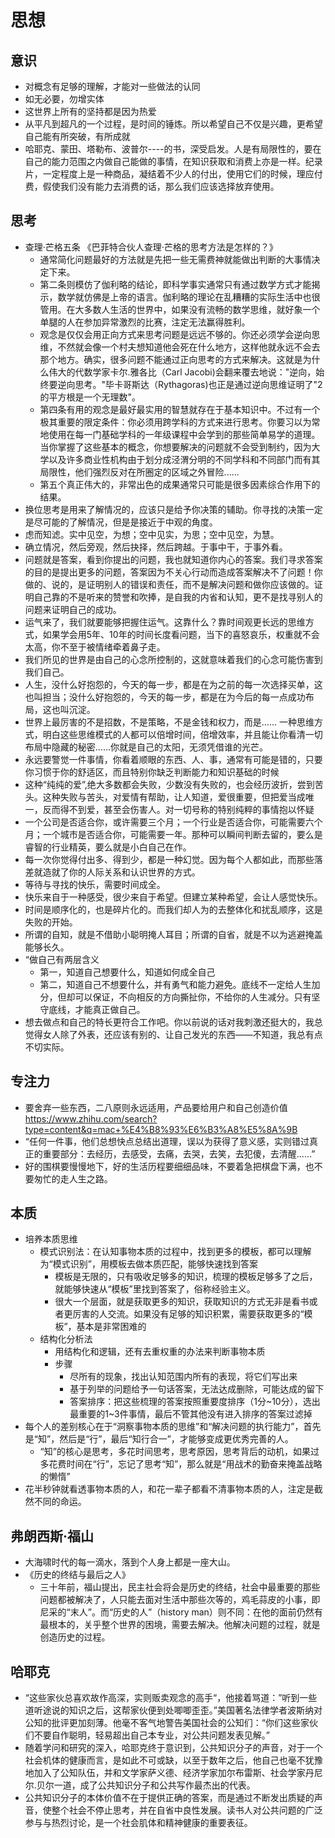 # 思想

## 意识

* 对概念有足够的理解，才能对一些做法的认同
* 如无必要，勿增实体
* 这世界上所有的坚持都是因为热爱
* 从平凡到超凡的一个过程，是时间的锤炼。所以希望自己不仅是兴趣，更希望自己能有所突破，有所成就
* 哈耶克、蒙田、塔勒布、波普尔----的书，深受启发。人是有局限性的，要在自己的能力范围之内做自己能做的事情，在知识获取和消费上亦是一样。纪录片，一定程度上是一种商品，凝结着不少人的付出，使用它们的时候，理应付费，假使我们没有能力去消费的话，那么我们应该选择放弃使用。

## 思考

* 查理·芒格五条 《巴菲特合伙人查理·芒格的思考方法是怎样的？》
  + 通常简化问题最好的方法就是先把一些无需费神就能做出判断的大事情决定下来。
  + 第二条则模仿了伽利略的结论，即科学事实通常只有通过数学方式才能揭示，数学就仿佛是上帝的语言。伽利略的理论在乱糟糟的实际生活中也很管用。在大多数人生活的世界中，如果没有流畅的数学思维，就好象一个单腿的人在参加异常激烈的比赛，注定无法赢得胜利。
  + 观念是仅仅会用正向方式来思考问题是远远不够的。你还必须学会逆向思维，不然就会像一个村夫想知道他会死在什么地方，这样他就永远不会去那个地方。确实，很多问题不能通过正向思考的方式来解决。这就是为什么伟大的代数学家卡尔.雅各比（Carl Jacobi)会翻来覆去地说："逆向，始终要逆向思考。"毕卡哥斯达（Rythagoras)也正是通过逆向思维证明了"2的平方根是一个无理数"。
  + 第四条有用的观念是最好最实用的智慧就存在于基本知识中。不过有一个极其重要的限定条件：你必须用跨学科的方式来进行思考。你要习以为常地使用在每一门基础学科的一年级课程中会学到的那些简单易学的道理。当你掌握了这些基本的概念，你想要解决的问题就不会受到制约，因为大学以及许多商业性机构由于划分成泾渭分明的不同学科和不同部门而有其局限性，他们强烈反对在所圈定的区域之外冒险......
  + 第五个真正伟大的，非常出色的成果通常只可能是很多因素综合作用下的结果。
* 换位思考是用来了解情况的，应该只是给予你决策的辅助。你寻找的决策一定是尽可能的了解情况，但是是接近于中观的角度。
* 虑而知滤。实中见空，为想；空中见实，为思；空中见空，为慧。
* 确立情况，然后旁观，然后抉择，然后跨越。于事中干，于事外看。
* 问题就是答案，看到你提出的问题，我也就知道你内心的答案。我们寻求答案的目的是提出更多的问题，答案因为不关心行动而造成答案解决不了问题！你做的、说的，是证明别人的错误和责任，而不是解决问题和做你应该做的。证明自己靠的不是听来的赞誉和吹捧，是自我的内省和认知，更不是找寻别人的问题来证明自己的成功。
* 运气来了，我们就要能够把握住运气。这靠什么？靠时间观更长远的思维方式，如果学会用5年、10年的时间长度看问题，当下的喜怒哀乐，权重就不会太高，你不至于被情绪牵着鼻子走。
* 我们所见的世界是由自己的心念所控制的，这就意味着我们的心念可能伤害到我们自己。
* 人生，没什么好抱怨的，今天的每一步，都是在为之前的每一次选择买单，这也叫担当；没什么好抱怨的，今天的每一步，都是在为今后的每一点成功布局，这也叫沉淀。
* 世界上最厉害的不是招数，不是策略，不是金钱和权力，而是…… 一种思维方式，明白这些思维模式的人都可以倍增时间，倍增效率，并且能让你看清一切布局中隐藏的秘密……你就是自己的太阳，无须凭借谁的光芒。
* 永远要警觉一件事情，你看着顺眼的东西、人、事，通常有可能是错的，只要你习惯于你的舒适区，而且特别你缺乏判断能力和知识基础的时候
* 这种“纯纯的爱”,绝大多数都会失败，少数没有失败的，也会经历波折，尝到苦头。这种失败与苦头，对爱情有帮助，让人知道，爱很重要，但把爱当成唯一，反而得不到爱，甚至会伤害人。对一切号称的特别纯粹的事情抱以怀疑
* 一个公司是否适合你，或许需要三个月；一个行业是否适合你，可能需要六个月；一个城市是否适合你，可能需要一年。那种可以瞬间判断去留的，要么是睿智的行业精英，要么就是小白自己在作。
* 每一次你觉得付出多、得到少，都是一种幻觉。因为每个人都如此，而那些落差就造就了你的人际关系和认识世界的方式。
* 等待与寻找的快乐，需要时间成全。
* 快乐来自于一种感受，很少来自于希望。但建立某种希望，会让人感觉快乐。
* 时间是顺序化的，也是碎片化的。而我们却人为的去整体化和扰乱顺序，这是失败的开始。
* 所谓的自知，就是不借助小聪明掩人耳目；所谓的自省，就是不以为逃避掩盖能够长久。
* “做自己有两层含义
  - 第一，知道自己想要什么，知道如何成全自己
  - 第二，知道自己不想要什么，并有勇气和能力避免。底线不一定给人生加分，但却可以保证，不向相反的方向撕扯你，不给你的人生减分。只有坚守底线，才能真正做自己。
* 想去做点和自己的特长更符合工作吧。你以前说的话对我刺激还挺大的，我总觉得女人除了外表，还应该有别的、让自己发光的东西——不知道，我总有点不切实际。

## 专注力

* 要舍弃一些东西，二八原则永远适用，产品要给用户和自己创造价值 <https://www.zhihu.com/search?type=content&q=mac+%E4%B8%93%E6%B3%A8%E5%8A%9B>
* “任何一件事，他们总想快点总结出道理，误以为获得了意义感，实则错过真正的重要部分：去经历，去感受，去痛，去哭，去笑，去犯傻，去清醒……”
* 好的围棋要慢慢地下，好的生活历程要细细品味，不要着急把棋盘下满，也不要匆忙的走人生之路。

## 本质

* 培养本质思维
  - 模式识别法：在认知事物本质的过程中，找到更多的模板，都可以理解为“模式识别”，用模板去做本质匹配，能够快速找到答案
    + 模板是无限的，只有吸收足够多的知识，梳理的模板足够多了之后，就能够快速从“模板”里找到答案了，俗称经验主义。
    + 很大一个层面，就是获取更多的知识，获取知识的方式无非是看书或者更厉害的人交流。如果没有足够的知识积累，需要获取更多的“模板”，基本是非常困难的
  - 结构化分析法
    + 用结构化和逻辑，还有去重权重的办法来判断事物本质
    + 步骤
      * 尽所有的现象，找出认知范围内所有的表现，将它们写出来
      * 基于列举的问题给予一句话答案，无法达成删除，可能达成的留下
      * 答案排序：把这些梳理的答案按照重要度排序（1分~10分），选出最重要的1~3件事情，最后不管其他没有进入排序的答案过滤掉
* 每个人的差别核心在于“洞察事物本质的思维”和“解决问题的执行能力”，首先是“知”，然后是“行”，最后“知行合一”，才能够变成更优秀完善的人。
  - “知”的核心是思考，多花时间思考，思考原因，思考背后的动机，如果过多花费时间在“行”，忘记了思考“知”，那么就是“用战术的勤奋来掩盖战略的懒惰”
* 花半秒钟就看透事物本质的人，和花一辈子都看不清事物本质的人，注定是截然不同的命运。

## 弗朗西斯·福山

* 大海啸时代的每一滴水，落到个人身上都是一座大山。
* 《历史的终结与最后之人》
  - 三十年前，福山提出，民主社会将会是历史的终结，社会中最重要的那些问题都被解决了，人只能去面对生活中那些次等的，鸡毛蒜皮的小事，即尼采的“末人”。而“历史的人”（history man）则不同：在他的面前仍然有最根本的，关乎整个世界的困境，需要去解决。他解决问题的过程，就是创造历史的过程。

## 哈耶克

* “这些家伙总喜欢故作高深，实则贩卖观念的高手“，他接着骂道：”听到一些道听途说的知识之后，这帮家伙便到处唧唧歪歪。”美国著名法律学者波斯纳对公知的批评更加刻薄。他毫不客气地警告美国社会的公知们：“你们这些家伙们不要自作聪明，轻易超出自己本专业，对公共问题发表见解。”
* 随着学问和研究的深入，哈耶克终于意识到，公共知识分子的声音，对于一个社会机体的健康而言，是如此不可或缺，以至于数年之后，他自己也毫不犹豫地加入了公知队伍，并和文学家萨义德、经济学家加尔布雷斯、社会学家丹尼尔.贝尔一道，成了公共知识分子和公共写作最杰出的代表。
* 公共知识分子的本体价值不在于提供正确的答案，而是通过不断发出质疑的声音，使整个社会不停止思考，并在自省中良性发展。读书人对公共问题的广泛参与与热烈讨论，是一个社会肌体和精神健康的重要表征。
